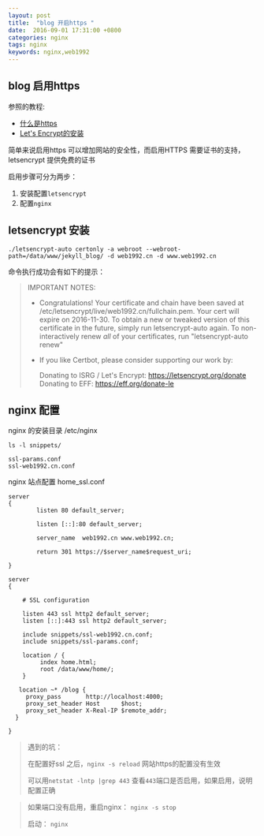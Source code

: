 ```yaml
---
layout: post
title:  "blog 开启https "
date:  2016-09-01 17:31:00 +0800
categories: nginx
tags: nginx
keywords: nginx,web1992
---
```


blog 启用https
---

<!--more-->


参照的教程:

- [什么是https](http://www.ruanyifeng.com/blog/2016/08/migrate-from-http-to-https.html)
- [Let's Encrypt的安装](https://www.digitalocean.com/community/tutorials/how-to-secure-nginx-with-let-s-encrypt-on-ubuntu-16-04)
 

简单来说启用https 可以增加网站的安全性，而启用HTTPS 需要证书的支持，letsencrypt 提供免费的证书

启用步骤可分为两步：


1. 安装配置`letsencrypt`
2. 配置`nginx`

letsencrypt 安装
---

    ./letsencrypt-auto certonly -a webroot --webroot-path=/data/www/jekyll_blog/ -d web1992.cn -d www.web1992.cn

命令执行成功会有如下的提示：
> IMPORTANT NOTES:
>  - Congratulations! Your certificate and chain have been saved at
>    /etc/letsencrypt/live/web1992.cn/fullchain.pem. Your cert will
>    expire on 2016-11-30. To obtain a new or tweaked version of this
>    certificate in the future, simply run letsencrypt-auto again. To
>    non-interactively renew *all* of your certificates, run
>    "letsencrypt-auto renew"
>  - If you like Certbot, please consider supporting our work by:
> 
>    Donating to ISRG / Let's Encrypt:   https://letsencrypt.org/donate
>    Donating to EFF:                    https://eff.org/donate-le
> 


nginx 配置
---

nginx 的安装目录 /etc/nginx

	ls -l snippets/

	ssl-params.conf
	ssl-web1992.cn.conf

nginx 站点配置 home_ssl.conf

	server
	{
	        listen 80 default_server;
	
	        listen [::]:80 default_server;
	
	        server_name  web1992.cn www.web1992.cn;
	
		    return 301 https://$server_name$request_uri;
	
	}
	
	server 
	{
	
	    # SSL configuration
	
	    listen 443 ssl http2 default_server;
	    listen [::]:443 ssl http2 default_server;
	   
	    include snippets/ssl-web1992.cn.conf;
	    include snippets/ssl-params.conf;
	
	    location / {
	         index home.html;
	         root /data/www/home/;
	    }
	
	   location ~* /blog {
	     proxy_pass       http://localhost:4000;
	     proxy_set_header Host      $host;
	     proxy_set_header X-Real-IP $remote_addr;
	  }
	
	}


> 遇到的坑：
> 
> 在配置好ssl 之后，`nginx -s reload` 网站https的配置没有生效
> 
> 可以用`netstat -lntp |grep 443` 查看`443`端口是否启用，如果启用，说明配置正确

> 如果端口没有启用，重启nginx： `nginx -s stop`
> 
> 启动： `nginx`
